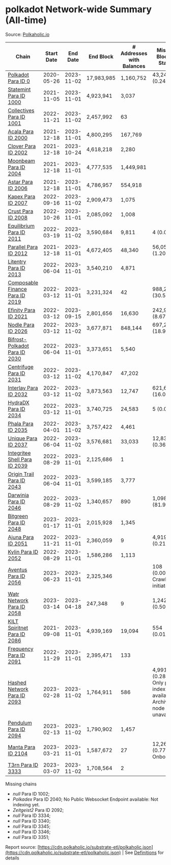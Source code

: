 # polkadot Network-wide Summary (All-time)

Source: [Polkaholic.io](https://polkaholic.io)


| Chain            | Start Date | End Date | End Block | # Addresses with Balances | Missing Blocks / Status |
| ---------------- | ---------- | ---------| --------- | ------------------------- | ----------------------- |
| [Polkadot Para ID 0](/polkadot/0-polkadot) | 2020-05-26 | 2023-11-02 | 17,983,985 |  1,160,752 | 43,243 (0.24%)  |
| [Statemint Para ID 1000](/polkadot/1000-statemint) | 2021-11-05 | 2023-11-01 | 4,923,941 |  3,037 |    |
| [Collectives Para ID 1001](/polkadot/1001-collectives) | 2022-11-21 | 2023-11-02 | 2,457,992 |  63 |    |
| [Acala Para ID 2000](/polkadot/2000-acala) | 2021-12-18 | 2023-11-01 | 4,800,295 |  167,769 |    |
| [Clover Para ID 2002](/polkadot/2002-clover) | 2021-12-18 | 2023-10-24 | 4,618,218 |  2,280 |    |
| [Moonbeam Para ID 2004](/polkadot/2004-moonbeam) | 2021-12-18 | 2023-11-01 | 4,777,535 |  1,449,981 |    |
| [Astar Para ID 2006](/polkadot/2006-astar) | 2021-12-18 | 2023-11-01 | 4,786,957 |  554,918 |    |
| [Kapex Para ID 2007](/polkadot/2007-kapex) | 2022-09-16 | 2023-11-02 | 2,909,473 |  1,075 |    |
| [Crust Para ID 2008](/polkadot/2008-crust) | 2022-10-26 | 2023-11-01 | 2,085,092 |  1,008 |    |
| [Equilibrium Para ID 2011](/polkadot/2011-equilibrium) | 2022-03-19 | 2023-11-02 | 3,590,684 |  9,811 | 4 (0.00%)  |
| [Parallel Para ID 2012](/polkadot/2012-parallel) | 2021-12-18 | 2023-11-01 | 4,672,405 |  48,340 | 56,055 (1.20%)  |
| [Litentry Para ID 2013](/polkadot/2013-litentry) | 2022-06-04 | 2023-11-01 | 3,540,210 |  4,871 |    |
| [Composable Finance Para ID 2019](/polkadot/2019-composable) | 2022-03-12 | 2023-11-01 | 3,231,324 |  42 | 988,228 (30.58%)  |
| [Efinity Para ID 2021](/polkadot/2021-efinity) | 2022-03-12 | 2023-09-15 | 2,801,656 |  16,630 | 242,949 (8.67%)  |
| [Nodle Para ID 2026](/polkadot/2026-nodle) | 2022-03-12 | 2023-11-02 | 3,677,871 |  848,144 | 697,249 (18.96%)  |
| [Bifrost-Polkadot Para ID 2030](/polkadot/2030-bifrost-dot) | 2022-06-04 | 2023-11-01 | 3,373,651 |  5,540 |    |
| [Centrifuge Para ID 2031](/polkadot/2031-centrifuge) | 2022-03-12 | 2023-11-02 | 4,170,847 |  47,202 |    |
| [Interlay Para ID 2032](/polkadot/2032-interlay) | 2022-03-12 | 2023-11-02 | 3,873,563 |  12,747 | 621,626 (16.05%)  |
| [HydraDX Para ID 2034](/polkadot/2034-hydradx) | 2022-03-12 | 2023-11-01 | 3,740,725 |  24,583 | 5 (0.00%)  |
| [Phala Para ID 2035](/polkadot/2035-phala) | 2022-04-01 | 2023-11-02 | 3,757,422 |  4,461 |    |
| [Unique Para ID 2037](/polkadot/2037-unique) | 2022-06-04 | 2023-11-02 | 3,576,681 |  33,033 | 12,839 (0.36%)  |
| [Integritee Shell Para ID 2039](/polkadot/2039-integritee-shell) | 2022-08-29 | 2023-11-01 | 2,125,686 |  1 |    |
| [Origin Trail Para ID 2043](/polkadot/2043-origintrail) | 2022-06-04 | 2023-11-01 | 3,599,185 |  3,777 |    |
| [Darwinia Para ID 2046](/polkadot/2046-darwinia) | 2022-08-29 | 2023-11-02 | 1,340,657 |  890 | 1,098,047 (81.90%)  |
| [Bitgreen Para ID 2048](/polkadot/2048-bitgreen) | 2023-01-17 | 2023-11-01 | 2,015,928 |  1,345 |    |
| [Ajuna Para ID 2051](/polkadot/2051-ajuna) | 2022-11-21 | 2023-11-01 | 2,360,059 |  9 | 4,919 (0.21%)  |
| [Kylin Para ID 2052](/polkadot/2052-kylin) | 2022-08-29 | 2023-11-01 | 1,586,286 |  1,113 |    |
| [Aventus Para ID 2056](/polkadot/2056-aventus) | 2023-06-23 | 2023-11-01 | 2,325,346 |   | 108 (0.00%) Crawling initiated |
| [Watr Network Para ID 2058](/polkadot/2058-watr) | 2023-03-14 | 2023-04-18 | 247,348 |  9 | 1,242 (0.50%)  |
| [KILT Spiritnet Para ID 2086](/polkadot/2086-kilt) | 2021-09-08 | 2023-11-01 | 4,939,169 |  19,094 | 554 (0.01%)  |
| [Frequency Para ID 2091](/polkadot/2091-frequency) | 2022-11-29 | 2023-11-01 | 2,395,471 |  133 |    |
| [Hashed Network Para ID 2093](/polkadot/2093-hashed) | 2023-02-28 | 2023-11-02 | 1,764,911 |  586 | 4,991 (0.28%) Only partial index available: Archive node unavailable |
| [Pendulum Para ID 2094](/polkadot/2094-pendulum) | 2023-02-13 | 2023-11-02 | 1,790,902 |  1,457 |    |
| [Manta Para ID 2104](/polkadot/2104-manta) | 2023-03-21 | 2023-11-01 | 1,587,672 |  27 | 12,262 (0.77%) Onboarding |
| [T3rn Para ID 3333](/polkadot/3333-t3rn) | 2023-03-07 | 2023-11-02 | 1,708,564 |  2 |    |

Missing chains


* *null* Para ID 1002; 
* *Polkadex* Para ID 2040; No Public Websocket Endpoint available: Not indexing yet.
* *Zeitgeist2* Para ID 2092; 
* *null* Para ID 3334; 
* *null* Para ID 3340; 
* *null* Para ID 3345; 
* *null* Para ID 3346; 
* *null* Para ID 3351; 

Report source: [https://cdn.polkaholic.io/substrate-etl/polkaholic.json](https://cdn.polkaholic.io/substrate-etl/polkaholic.json) | See [Definitions](/DEFINITIONS.md) for details
